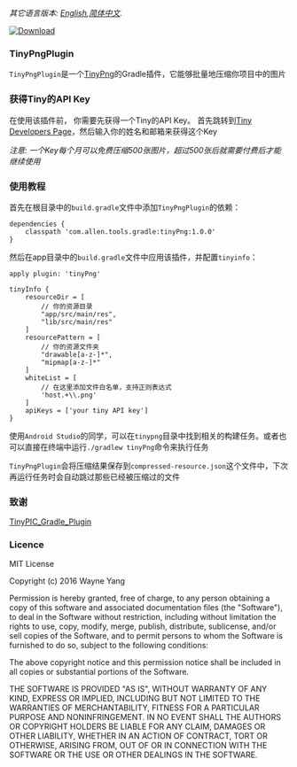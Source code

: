 *其它语言版本: [English](README.md),[简体中文](README.zh-cn.md).*

[ ![Download](https://api.bintray.com/packages/allenli/tinypngplugin/tinyPng/images/download.svg?version=1.0.0) ](https://bintray.com/allenli/tinypngplugin/tinyPng/1.0.0/link)

### TinyPngPlugin
`TinyPngPlugin`是一个[TinyPng](https://tinypng.com/)的Gradle插件，它能够批量地压缩你项目中的图片

### 获得Tiny的API Key
在使用该插件前， 你需要先获得一个Tiny的API Key。 首先跳转到[Tiny Developers Page](https://tinypng.com/developers)，然后输入你的姓名和邮箱来获得这个Key

*注意: 一个Key每个月可以免费压缩500张图片，超过500张后就需要付费后才能继续使用*

### 使用教程
首先在根目录中的`build.gradle`文件中添加`TinyPngPlugin`的依赖：

 	dependencies {
    	classpath 'com.allen.tools.gradle:tinyPng:1.0.0'
	}

然后在app目录中的`build.gradle`文件中应用该插件，并配置`tinyinfo`：

 	apply plugin: 'tinyPng'

 	tinyInfo {
    	resourceDir = [
			// 你的资源目录
            "app/src/main/res",
            "lib/src/main/res"
    	]
        resourcePattern = [
        	// 你的资源文件夹
        	"drawable[a-z-]*",
            "mipmap[a-z-]*"
        ]
        whiteList = [
        	// 在这里添加文件白名单，支持正则表达式
        	'host.+\\.png'
        ]
        apiKeys = ['your tiny API key']
    }

使用`Android Studio`的同学，可以在`tinypng`目录中找到相关的构建任务。或者也可以直接在终端中运行`./gradlew tinyPng`命令来执行任务

`TinyPngPlugin`会将压缩结果保存到`compressed-resource.json`这个文件中，下次再运行任务时会自动跳过那些已经被压缩过的文件

### 致谢
[TinyPIC_Gradle_Plugin](https://github.com/mogujie/TinyPIC_Gradle_Plugin)

### Licence
MIT License

Copyright (c) 2016 Wayne Yang

Permission is hereby granted, free of charge, to any person obtaining a copy
of this software and associated documentation files (the "Software"), to deal
in the Software without restriction, including without limitation the rights
to use, copy, modify, merge, publish, distribute, sublicense, and/or sell
copies of the Software, and to permit persons to whom the Software is
furnished to do so, subject to the following conditions:

The above copyright notice and this permission notice shall be included in all
copies or substantial portions of the Software.

THE SOFTWARE IS PROVIDED "AS IS", WITHOUT WARRANTY OF ANY KIND, EXPRESS OR
IMPLIED, INCLUDING BUT NOT LIMITED TO THE WARRANTIES OF MERCHANTABILITY,
FITNESS FOR A PARTICULAR PURPOSE AND NONINFRINGEMENT. IN NO EVENT SHALL THE
AUTHORS OR COPYRIGHT HOLDERS BE LIABLE FOR ANY CLAIM, DAMAGES OR OTHER
LIABILITY, WHETHER IN AN ACTION OF CONTRACT, TORT OR OTHERWISE, ARISING FROM,
OUT OF OR IN CONNECTION WITH THE SOFTWARE OR THE USE OR OTHER DEALINGS IN THE
SOFTWARE.

